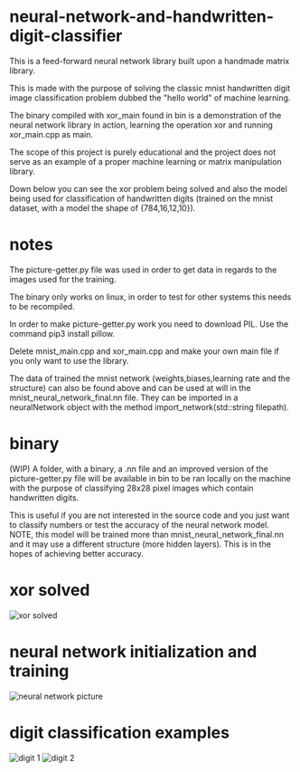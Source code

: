 # neural-network-and-handwritten-digit-classifier
This is a feed-forward neural network library built upon a handmade matrix library.

This is made with the purpose of solving the classic mnist handwritten digit image classification problem dubbed the "hello world" of machine learning.

The binary compiled with xor_main found in bin is a demonstration of the neural network library in action, learning the operation xor and running xor_main.cpp as main.

The scope of this project is purely educational and the project does not serve as an example of a proper machine learning or matrix manipulation library.

Down below you can see the xor problem being solved and also the model being used for classification of handwritten digits (trained on the mnist dataset, with a model the shape of {784,16,12,10}).

# notes
The picture-getter.py file was used in order to get data in regards to the images used for the training.

The binary only works on linux, in order to test for other systems this needs to be recompiled.

In order to make picture-getter.py work you need to download PIL. Use the command pip3 install pillow.

Delete mnist_main.cpp and xor_main.cpp and make your own main file if you only want to use the library.

The data of trained the mnist network (weights,biases,learning rate and the structure) can also be found above and can be used at will in the mnist_neural_network_final.nn file. They can be imported in a neuralNetwork object with the method import_network(std::string filepath).

# binary

(WIP) A folder, with a binary, a .nn file and an improved version of the picture-getter.py file will be available in bin to be ran locally on the machine with the purpose of classifying 28x28 pixel images which contain handwritten digits.

This is useful if you are not interested in the source code and you just want to classify numbers or test the accuracy of the neural network model. NOTE, this model will be trained more than mnist_neural_network_final.nn and it may use a different structure (more hidden layers). This is in the hopes of achieving better accuracy.

# xor solved
![xor solved](https://github.com/david-cons/neural-network-and-handwritten-digit-classifier/blob/master/xor_solved.png)

# neural network initialization and training
![neural network picture](https://github.com/david-cons/neural-network-and-handwritten-digit-classifier/blob/master/neural_network_iandt.png)

# digit classification examples
![digit 1](https://github.com/david-cons/neural-network-and-handwritten-digit-classifier/blob/master/mnist_classification_problem0.png)
![digit 2](https://github.com/david-cons/neural-network-and-handwritten-digit-classifier/blob/master/mnist_classifier_2.jpg)

